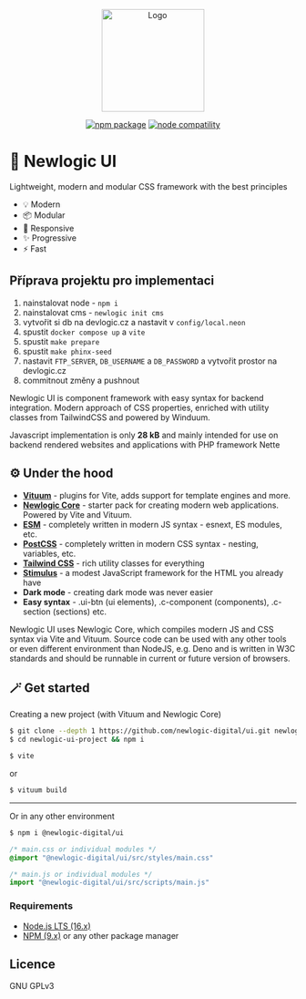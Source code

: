<p align="center">
  <a href="https://ui.newlogic.cz/" target="_blank" rel="noopener noreferrer">
    <img width="180" src="https://ui.newlogic.cz/favicons/favicon.svg" alt="Logo">
  </a>
</p>
<p align="center">
  <a href="https://npmjs.com/package/@newlogic-digital/ui"><img src="https://img.shields.io/npm/v/@newlogic-digital/ui.svg" alt="npm package"></a>
  <a href="https://nodejs.org/en/about/releases/"><img src="https://img.shields.io/node/v/@newlogic-digital/ui.svg" alt="node compatility"></a>
</p>

# 🎨 Newlogic UI

Lightweight, modern and modular CSS framework with the best principles

- 💡 Modern
- 📦 Modular
- 📏 Responsive
- ✨️ Progressive
- ⚡️ Fast

## Příprava projektu pro implementaci
1. nainstalovat node - `npm i`
2. nainstalovat cms - `newlogic init cms`
3. vytvořit si db na devlogic.cz a nastavit v `config/local.neon`
4. spustit `docker compose up` a `vite`
5. spustit `make prepare`
6. spustit `make phinx-seed`
7. nastavit `FTP_SERVER`, `DB_USERNAME` a `DB_PASSWORD` a vytvořit prostor na devlogic.cz
8. commitnout změny a pushnout

Newlogic UI is component framework with easy syntax for backend integration. Modern approach of CSS properties, enriched with utility classes from TailwindCSS and powered by Winduum.

Javascript implementation is only **28 kB** and mainly intended for use on backend rendered websites and applications with PHP framework Nette

## ⚙️ Under the hood
* **[Vituum](https://vituum.dev/)** - plugins for Vite, adds support for template engines and more.
* **[Newlogic Core](https://github.com/newlogic-digital/core)** - starter pack for creating modern web applications. Powered by Vite and Vituum.
* **[ESM](https://developer.mozilla.org/en-US/docs/Web/JavaScript/Guide/Modules)** - completely written in modern JS syntax - esnext, ES modules, etc.
* **[PostCSS](https://postcss.org/)** - completely written in modern CSS syntax - nesting, variables, etc.
* **[Tailwind CSS](https://tailwindcss.com/)** - rich utility classes for everything
* **[Stimulus](https://stimulus.hotwire.dev/)** - a modest JavaScript framework for the HTML you already have
* **Dark mode** - creating dark mode was never easier
* **Easy syntax** - .ui-btn (ui elements), .c-component (components), .c-section (sections) etc.


Newlogic UI uses Newlogic Core, which compiles modern JS and CSS syntax via Vite and Vituum. Source code can be used with any other tools or even different environment than NodeJS, e.g. Deno and is written in W3C standards and should be runnable in current or future version of browsers.

## 🪄 Get started

Creating a new project (with Vituum and Newlogic Core)
```sh
$ git clone --depth 1 https://github.com/newlogic-digital/ui.git newlogic-ui-project
$ cd newlogic-ui-project && npm i
```
```sh
$ vite
```
or
```sh
$ vituum build
```
___
Or in any other environment
```sh
$ npm i @newlogic-digital/ui
```

```css
/* main.css or individual modules */
@import "@newlogic-digital/ui/src/styles/main.css"
```

```js
/* main.js or individual modules */
import "@newlogic-digital/ui/src/scripts/main.js"
```

### Requirements

- [Node.js LTS (16.x)](https://nodejs.org/en/download/)
- [NPM (9.x)](https://www.npmjs.com/package/npm) or any other package manager

## Licence
GNU GPLv3
